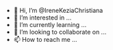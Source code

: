 - 👋 Hi, I’m @IreneKeziaChristiana
- 👀 I’m interested in ...
- 🌱 I’m currently learning ...
- 💞️ I’m looking to collaborate on ...
- 📫 How to reach me ...

<!---
IreneKeziaChristiana/IreneKeziaChristiana is a ✨ special ✨ repository because its `README.md` (this file) appears on your GitHub profile.
You can click the Preview link to take a look at your changes.
--->
